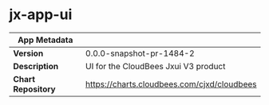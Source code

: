 # jx-app-ui

|App Metadata||
|---|---|
| **Version** | 0.0.0-snapshot-pr-1484-2 |
| **Description** | UI for the CloudBees Jxui V3 product |
| **Chart Repository** | https://charts.cloudbees.com/cjxd/cloudbees |
